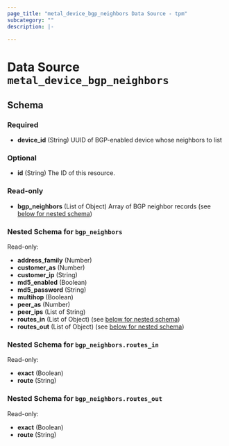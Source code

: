 ```yaml
---
page_title: "metal_device_bgp_neighbors Data Source - tpm"
subcategory: ""
description: |-
  
---
```


# Data Source `metal_device_bgp_neighbors`





## Schema

### Required

- **device_id** (String) UUID of BGP-enabled device whose neighbors to list

### Optional

- **id** (String) The ID of this resource.

### Read-only

- **bgp_neighbors** (List of Object) Array of BGP neighbor records (see [below for nested schema](#nestedatt--bgp_neighbors))

<a id="nestedatt--bgp_neighbors"></a>
### Nested Schema for `bgp_neighbors`

Read-only:

- **address_family** (Number)
- **customer_as** (Number)
- **customer_ip** (String)
- **md5_enabled** (Boolean)
- **md5_password** (String)
- **multihop** (Boolean)
- **peer_as** (Number)
- **peer_ips** (List of String)
- **routes_in** (List of Object) (see [below for nested schema](#nestedobjatt--bgp_neighbors--routes_in))
- **routes_out** (List of Object) (see [below for nested schema](#nestedobjatt--bgp_neighbors--routes_out))

<a id="nestedobjatt--bgp_neighbors--routes_in"></a>
### Nested Schema for `bgp_neighbors.routes_in`

Read-only:

- **exact** (Boolean)
- **route** (String)


<a id="nestedobjatt--bgp_neighbors--routes_out"></a>
### Nested Schema for `bgp_neighbors.routes_out`

Read-only:

- **exact** (Boolean)
- **route** (String)


